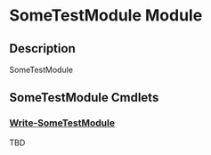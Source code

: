 ﻿---
Module Name: SomeTestModule
Module Guid: 3857beaa-51d5-4077-88f3-9b3b3e93d7b6
Download Help Link: https://github.com/justin-p/sometestmodule/release/SomeTestModule/docs/SomeTestModule.md
Help Version: 0.0.2
Locale: en-US
---

# SomeTestModule Module
## Description
SomeTestModule

## SomeTestModule Cmdlets
### [Write-SomeTestModule](Write-SomeTestModule.md)
TBD



